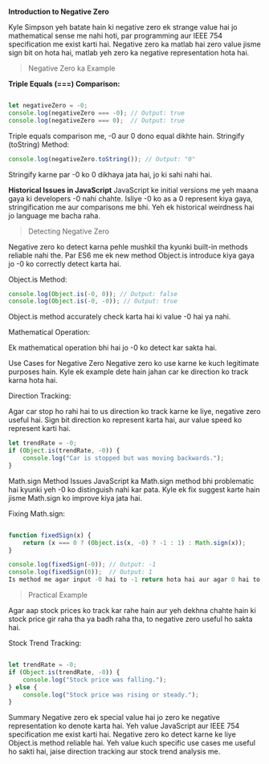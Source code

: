 **Introduction to Negative Zero**

Kyle Simpson yeh batate hain ki negative zero ek strange value hai jo mathematical sense me nahi hoti, par programming aur IEEE 754 specification me exist karti hai. Negative zero ka matlab hai zero value jisme sign bit on hota hai, matlab yeh zero ka negative representation hota hai.

> Negative Zero ka Example

**Triple Equals (===) Comparison:**

```javascript

let negativeZero = -0;
console.log(negativeZero === -0); // Output: true
console.log(negativeZero === 0);  // Output: true
```
Triple equals comparison me, -0 aur 0 dono equal dikhte hain.
Stringify (toString) Method:
```javascript
console.log(negativeZero.toString()); // Output: "0"
```
Stringify karne par -0 ko 0 dikhaya jata hai, jo ki sahi nahi hai.

**Historical Issues in JavaScript**
JavaScript ke initial versions me yeh maana gaya ki developers -0 nahi chahte. Isliye -0 ko as a 0 represent kiya gaya, stringification me aur comparisons me bhi. Yeh ek historical weirdness hai jo language me bacha raha.

> Detecting Negative Zero

Negative zero ko detect karna pehle mushkil tha kyunki built-in methods reliable nahi the. Par ES6 me ek new method Object.is introduce kiya gaya jo -0 ko correctly detect karta hai.

Object.is Method:

```javascript
console.log(Object.is(-0, 0)); // Output: false
console.log(Object.is(-0, -0)); // Output: true
```
Object.is method accurately check karta hai ki value -0 hai ya nahi.

Mathematical Operation:

Ek mathematical operation bhi hai jo -0 ko detect kar sakta hai.

Use Cases for Negative Zero
Negative zero ko use karne ke kuch legitimate purposes hain. Kyle ek example dete hain jahan car ke direction ko track karna hota hai.

Direction Tracking:

Agar car stop ho rahi hai to us direction ko track karne ke liye, negative zero useful hai. Sign bit direction ko represent karta hai, aur value speed ko represent karti hai.

```javascript
let trendRate = -0;
if (Object.is(trendRate, -0)) {
    console.log("Car is stopped but was moving backwards.");
}
```
Math.sign Method Issues
JavaScript ka Math.sign method bhi problematic hai kyunki yeh -0 ko distinguish nahi kar pata. Kyle ek fix suggest karte hain jisme Math.sign ko improve kiya jata hai.

Fixing Math.sign:

```javascript

function fixedSign(x) {
    return (x === 0 ? (Object.is(x, -0) ? -1 : 1) : Math.sign(x));
}

console.log(fixedSign(-0)); // Output: -1
console.log(fixedSign(0));  // Output: 1
Is method me agar input -0 hai to -1 return hota hai aur agar 0 hai to 1 return hota hai.
```

> Practical Example

Agar aap stock prices ko track kar rahe hain aur yeh dekhna chahte hain ki stock price gir raha tha ya badh raha tha, to negative zero useful ho sakta hai.

Stock Trend Tracking:

```javascript

let trendRate = -0;
if (Object.is(trendRate, -0)) {
    console.log("Stock price was falling.");
} else {
    console.log("Stock price was rising or steady.");
}
```
Summary
Negative zero ek special value hai jo zero ke negative representation ko denote karta hai. Yeh value JavaScript aur IEEE 754 specification me exist karti hai. Negative zero ko detect karne ke liye Object.is method reliable hai. Yeh value kuch specific use cases me useful ho sakti hai, jaise direction tracking aur stock trend analysis me.
